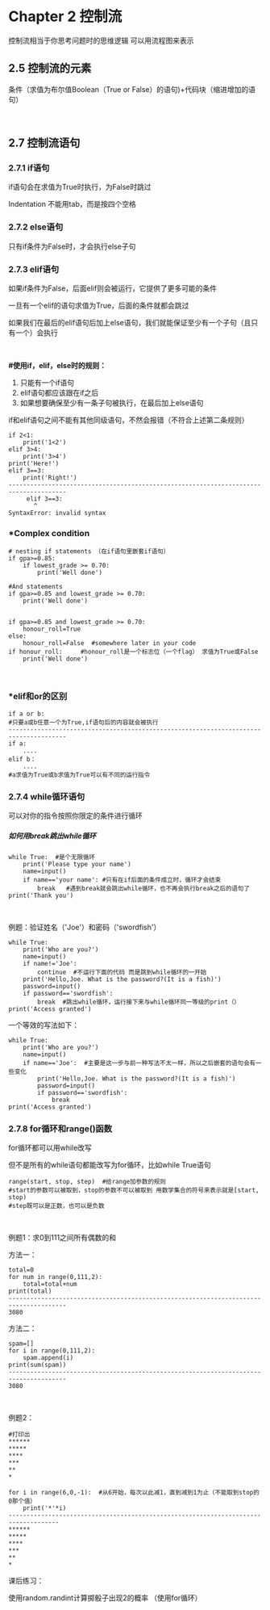 # Chapter 2 控制流

控制流相当于你思考问题时的思维逻辑 可以用流程图来表示

## 2.5 控制流的元素

条件（求值为布尔值Boolean（True or False）的语句)+代码块（缩进增加的语句）		

​		

## 2.7 控制流语句

### 2.7.1 if语句

if语句会在求值为True时执行，为False时跳过

Indentation 不能用tab，而是按四个空格

### 2.7.2 else语句

只有if条件为False时，才会执行else子句

### 2.7.3 elif语句

如果if条件为False，后面elif则会被运行，它提供了更多可能的条件

一旦有一个elif的语句求值为True，后面的条件就都会跳过

如果我们在最后的elif语句后加上else语句，我们就能保证至少有一个子句（且只有一个）会执行

​		

**#使用if，elif，else时的规则：**

1. 只能有一个if语句
2. elif语句都应该跟在if之后
3. 如果想要确保至少有一条子句被执行，在最后加上else语句



if和elif语句之间不能有其他同级语句，不然会报错（不符合上述第二条规则）

```
if 2<1:
    print('1<2')
elif 3>4:
    print('3>4')
print('Here!')
elif 3==3:
    print('Right!')
--------------------------------------------------------------------------------------
     elif 3==3:
       ^
SyntaxError: invalid syntax
```





### *Complex condition

```
# nesting if statements （在if语句里嵌套if语句）
if gpa>=0.85:
    if lowest_grade >= 0.70:
        print('Well done')

#And statements
if gpa>=0.85 and lowest_grade >= 0.70:
    print('Well done')


if gpa>=0.85 and lowest_grade >= 0.70:
    honour_roll=True
else:
    honour_roll=False  #somewhere later in your code
if honour_roll:     #honour_roll是一个标志位（一个flag） 求值为True或False
    print('Well done')

```

​		

### *elif和or的区别

```
if a or b:
#只要a或b任意一个为True,if语句后的内容就会被执行
--------------------------------------------------------------------------------------
if a:
    ....
elif b：
    ....
#a求值为True或b求值为True可以有不同的运行指令
```





### 2.7.4 while循环语句

可以对你的指令按照你限定的条件进行循环

##### 如何用break跳出while循环

```
while True:  #是个无限循环
    print('Please type your name')
    name=input()
    if name=='your name': #只有在if后面的条件成立时，循环才会结束
        break   #遇到break就会跳出while循环，也不再会执行break之后的语句了
print('Thank you')

```

​		

例题：验证姓名（'Joe'）和密码（'swordfish'）

```
while True:
    print('Who are you?')
    name=input()
    if name!='Joe':
        continue  #不运行下面的代码 而是跳到while循环的一开始
    print('Hello,Joe. What is the password?(It is a fish)')
    password=input()
    if password=='swordfish':
        break  #跳出while循环，运行接下来与while循环同一等级的print（）
print('Access granted')
```

一个等效的写法如下：

```
while True:
    print('Who are you?')
    name=input()
    if name=='Joe':  #主要是这一步与前一种写法不太一样，所以之后嵌套的语句会有一些变化
        print('Hello,Joe. What is the password?(It is a fish)')
        password=input()
        if password=='swordfish':
            break
print('Access granted')
```

### 		

### 2.7.8 for循环和range()函数

for循环都可以用while改写

但不是所有的while语句都能改写为for循环，比如while True语句

```
range(start, stop, step)  #给range加参数的规则 
#start的参数可以被取到，stop的参数不可以被取到 用数学集合的符号来表示就是[start, stop)
#step既可以是正数，也可以是负数
```

​		

例题1：求0到111之间所有偶数的和

方法一：

```
total=0
for num in range(0,111,2):
    total=total+num
print(total)
--------------------------------------------------------------------------------------
3080
```

方法二：

```
spam=[]
for i in range(0,111,2):
    spam.append(i)
print(sum(spam))
--------------------------------------------------------------------------------------
3080
```



​		

例题2：

```
#打印出
******
*****
****
***
**
*
```

```
for i in range(6,0,-1):  #从6开始，每次以此减1，直到减到1为止（不能取到stop的0那个值）
    print('*'*i)
------------------------------------------------------------------------------------   
******
*****
****
***
**
*
```



课后练习：

使用random.randint计算掷骰子出现2的概率 （使用for循环）